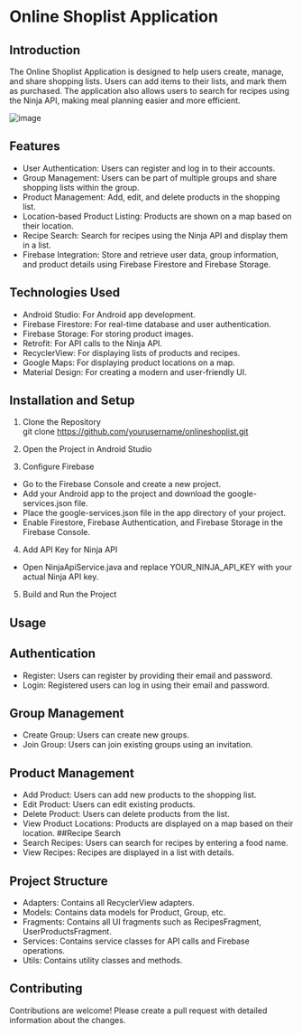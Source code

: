 # Online Shoplist Application
## Introduction
The Online Shoplist Application is designed to help users create, manage, and share shopping lists. Users can add items to their lists, and mark them as purchased. The application also allows users to search for recipes using the Ninja API, making meal planning easier and more efficient.

![image](https://github.com/chenB-Y/AndroidAppProject/assets/129218828/4ba54224-2e5a-40cd-85b3-5535d42cc083)

## Features
- User Authentication: Users can register and log in to their accounts.
- Group Management: Users can be part of multiple groups and share shopping lists within the group.
- Product Management: Add, edit, and delete products in the shopping list.
- Location-based Product Listing: Products are shown on a map based on their location.
- Recipe Search: Search for recipes using the Ninja API and display them in a list.
- Firebase Integration: Store and retrieve user data, group information, and product details using Firebase Firestore and Firebase Storage.
## Technologies Used
- Android Studio: For Android app development.
- Firebase Firestore: For real-time database and user authentication.
- Firebase Storage: For storing product images.
- Retrofit: For API calls to the Ninja API.
- RecyclerView: For displaying lists of products and recipes.
- Google Maps: For displaying product locations on a map.
- Material Design: For creating a modern and user-friendly UI.
## Installation and Setup
1. Clone the Repository <br>
   git clone https://github.com/yourusername/onlineshoplist.git
2. Open the Project in Android Studio

3. Configure Firebase
- Go to the Firebase Console and create a new project.
- Add your Android app to the project and download the google-services.json file.
- Place the google-services.json file in the app directory of your project.
- Enable Firestore, Firebase Authentication, and Firebase Storage in the Firebase Console.
4. Add API Key for Ninja API
- Open NinjaApiService.java and replace YOUR_NINJA_API_KEY with your actual Ninja API key.

5. Build and Run the Project

## Usage

## Authentication
- Register: Users can register by providing their email and password.
- Login: Registered users can log in using their email and password.
## Group Management
- Create Group: Users can create new groups.
- Join Group: Users can join existing groups using an invitation.
## Product Management
- Add Product: Users can add new products to the shopping list.
- Edit Product: Users can edit existing products.
- Delete Product: Users can delete products from the list.
- View Product Locations: Products are displayed on a map based on their location.
##Recipe Search
- Search Recipes: Users can search for recipes by entering a food name.
- View Recipes: Recipes are displayed in a list with details.
## Project Structure
- Adapters: Contains all RecyclerView adapters.
- Models: Contains data models for Product, Group, etc.
- Fragments: Contains all UI fragments such as RecipesFragment, UserProductsFragment.
- Services: Contains service classes for API calls and Firebase operations.
- Utils: Contains utility classes and methods.
## Contributing
Contributions are welcome! Please create a pull request with detailed information about the changes.
